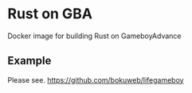 # Rust on GBA

Docker image for building Rust on GameboyAdvance

## Example

Please see. https://github.com/bokuweb/lifegameboy
